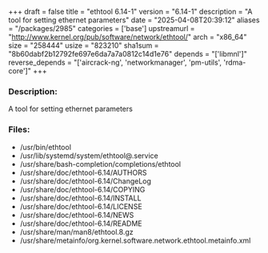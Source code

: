 +++
draft = false
title = "ethtool 6.14-1"
version = "6.14-1"
description = "A tool for setting ethernet parameters"
date = "2025-04-08T20:39:12"
aliases = "/packages/2985"
categories = ['base']
upstreamurl = "http://www.kernel.org/pub/software/network/ethtool/"
arch = "x86_64"
size = "258444"
usize = "823210"
sha1sum = "8b60dabf2b12792fe697e6da7a7a0812c14d1e76"
depends = "['libmnl']"
reverse_depends = "['aircrack-ng', 'networkmanager', 'pm-utils', 'rdma-core']"
+++
### Description: 
A tool for setting ethernet parameters

### Files: 
* /usr/bin/ethtool
* /usr/lib/systemd/system/ethtool@.service
* /usr/share/bash-completion/completions/ethtool
* /usr/share/doc/ethtool-6.14/AUTHORS
* /usr/share/doc/ethtool-6.14/ChangeLog
* /usr/share/doc/ethtool-6.14/COPYING
* /usr/share/doc/ethtool-6.14/INSTALL
* /usr/share/doc/ethtool-6.14/LICENSE
* /usr/share/doc/ethtool-6.14/NEWS
* /usr/share/doc/ethtool-6.14/README
* /usr/share/man/man8/ethtool.8.gz
* /usr/share/metainfo/org.kernel.software.network.ethtool.metainfo.xml
